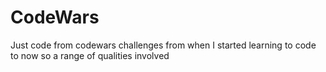 # CodeWars
Just code from codewars challenges from when I started learning to code to now so a range of qualities involved
